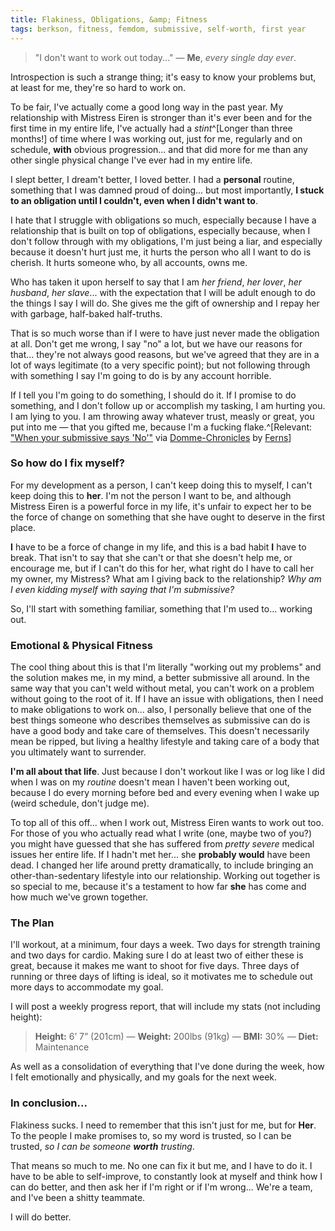 ```yaml
---
title: Flakiness, Obligations, &amp; Fitness
tags: berkson, fitness, femdom, submissive, self-worth, first year
---
```


> "I don't want to work out today..." — **Me**, _every single day ever_.

Introspection is such a strange thing; it's easy to know your problems but, at least for me, they're so hard to work on.

To be fair, I've actually come a good long way in the past year.  My relationship with Mistress Eiren is stronger than it's ever been and for the first time in my entire life, I've actually had a _stint_^[Longer than three months!] of time where I was working out, just for me, regularly and on schedule, **with** obvious progression... and that did more for me than any other single physical change I've ever had in my entire life.

I slept better, I dream't better, I loved better.  I had a **personal** routine, something that I was damned proud of doing... but most importantly, **I stuck to an obligation until I couldn't, even when I didn't want to**.

I hate that I struggle with obligations so much, especially because I have a relationship that is built on top of obligations, especially because, when I don't follow through with my obligations, I'm just being a liar, and especially because it doesn't hurt just me, it hurts the person who all I want to do is cherish.  It hurts someone who, by all accounts, owns me.

Who has taken it upon herself to say that I am _her friend_, _her lover_, _her husband_, _her slave_... with the expectation that I will be adult enough to do the things I say I will do.  She gives me the gift of ownership and I repay her with garbage, half-baked half-truths.

That is so much worse than if I were to have just never made the obligation at all.  Don't get me wrong, I say "no" a lot, but we have our reasons for that... they're not always good reasons, but we've agreed that they are in a lot of ways legitimate (to a very specific point); but not following through with something I say I'm going to do is by any account horrible.

If I tell you I'm going to do something, I should do it.  If I promise to do something, and I don't follow up or accomplish my tasking, I am hurting you.  I am lying to you.  I am throwing away whatever trust, measly or great, you put into me — that you gifted me, because I'm a fucking flake.^[Relevant: ["When your submissive says 'No'"](http://www.domme-chronicles.com/2011/11/when-your-submissive-says-no/) via [Domme-Chronicles](http://www.domme-chronicles.com/) by [Ferns](http://www.twitter.com/Ferns__)]

### So how do I fix myself?

For my development as a person, I can't keep doing this to myself, I can't keep doing this to **her**.  I'm not the person I want to be, and although Mistress Eiren is a powerful force in my life, it's unfair to expect her to be the force of change on something that she have ought to deserve in the first place.

**I** have to be a force of change in my life, and this is a bad habit **I** have to break.  That isn't to say that she can't or that she doesn't help me, or encourage me, but if I can't do this for her, what right do I have to call her my owner, my Mistress?  What am I giving back to the relationship?  _Why am I even kidding myself with saying that I'm submissive?_

So, I'll start with something familiar, something that I'm used to... working out.

### Emotional & Physical Fitness

The cool thing about this is that I'm literally "working out my problems" and the solution makes me, in my mind, a better submissive all around.  In the same way that you can't weld without metal, you can't work on a problem without going to the root of it.  If I have an issue with obligations, then I need to make obligations to work on... also, I personally believe that one of the best things someone who describes themselves as submissive can do is have a good body and take care of themselves.  This doesn't necessarily mean be ripped, but living a healthy lifestyle and taking care of a body that you ultimately want to surrender.

**I'm all about that life**.  Just because I don't workout like I was or log like I did when I was on my _routine_ doesn't mean I haven't been working out, because I do every morning before bed and every evening when I wake up (weird schedule, don't judge me).

To top all of this off... when I work out, Mistress Eiren wants to work out too.  For those of you who actually read what I write (one, maybe two of you?) you might have guessed that she has suffered from _pretty severe_ medical issues her entire life.  If I hadn't met her... she **probably would** have been dead.  I changed her life around pretty dramatically, to include bringing an other-than-sedentary lifestyle into our relationship.  Working out together is so special to me, because it's a testament to how far **she** has come and how much we've grown together.

### The Plan

I'll workout, at a minimum, four days a week.  Two days for strength training and two days for cardio.  Making sure I do at least two of either these is great, because it makes me want to shoot for five days.  Three days of running or three days of lifting is ideal, so it motivates me to schedule out more days to accommodate my goal.

I will post a weekly progress report, that will include my stats (not including height):

> **Height:** 6’ 7” (201cm) — **Weight:** 200lbs (91kg) — **BMI:** 30% — **Diet:** Maintenance

As well as a consolidation of everything that I've done during the week, how I felt emotionally and physically, and my goals for the next week.

### In conclusion...

Flakiness sucks.  I need to remember that this isn't just for me, but for **Her**. To the people I make promises to, so my word is trusted, so I can be trusted, _so I can be someone **worth** trusting_.

That means so much to me.  No one can fix it but me, and I have to do it.  I have to be able to self-improve, to constantly look at myself and think how I can do better, and then ask her if I'm right or if I'm wrong... We're a team, and I've been a shitty teammate.

I will do better.
